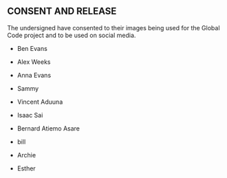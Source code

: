 ## CONSENT AND RELEASE

The undersigned have consented to their images being used for the Global Code project
and to be used on social media.

* Ben Evans

* Alex Weeks

* Anna Evans

* Sammy

* Vincent Aduuna

* Isaac Sai

* Bernard Atiemo Asare

* bill


* Archie

* Esther


